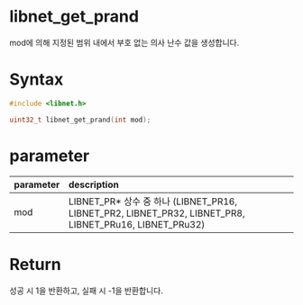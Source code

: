# libnet_get_prand

mod에 의해 지정된 범위 내에서 부호 없는 의사 난수 값을 생성합니다.

# **Syntax**

```c++
#include <libnet.h>

uint32_t libnet_get_prand(int mod);
```

# **parameter**

| parameter | description |
| :---      | :--- |
| mod       | LIBNET_PR* 상수 중 하나 (LIBNET_PR16, LIBNET_PR2, LIBNET_PR32, LIBNET_PR8, LIBNET_PRu16, LIBNET_PRu32) |

# **Return**

성공 시 1을 반환하고, 실패 시 -1을 반환합니다.